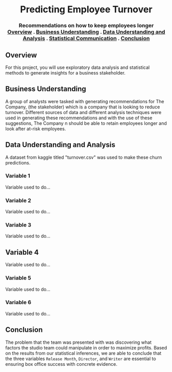 <div align="center">

  <h1 align="center">Predicting Employee Turnover</h3>

  <p align="center">
    <h3 align='center'>Recommendations on how to keep employees longer
    <br />
    <a href="#overview">Overview</a>
    .
    <a href="#business-understanding">Business Understanding</a>
    .
    <a href="#data-understanding-and-analysis">Data Understanding and Analysis</a>
    .
    <a href="#statistical-communication">Statistical Communication</a>
    .
    <a href="#conclusion">Conclusion</a>
  </p>
</div>


## Overview
For this project, you will use exploratory data analysis and statistical methods to generate insights for a business stakeholder.

## Business Understanding
A group of analysts were tasked with generating recommendations for The Company, (the stakeholder) which is a company that is looking to reduce turnover. Different sources of data and different analysis techniques were used in generating these recommendations and with the use of these suggestions, The Company n should be able to retain employees longer and look after at-risk employees. 

## Data Understanding and Analysis
A dataset from kaggle titled "turnover.csv" was used to make these churn predictions.
<!-- end of list-->

### Variable 1
Variable used to do...


### Variable 2
Variable used to do...


### Variable 3
Variable used to do...


## Variable 4
Variable used to do...


### Variable 5
Variable used to do...


### Variable 6
Variable used to do...


## Conclusion
The problem that the team was presented with was discovering what factors the studio team could manipulate in order to maximize profits. Based on the results from our statistical inferences, we are able to conclude that the three variables `Release Month`, `Director`, and `Writer` are essential to ensuring box office success with concrete evidence. 
